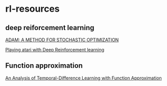 # rl-resources
## deep reiforcement learning
[ADAM: A METHOD FOR STOCHASTIC OPTIMIZATION](https://arxiv.org/pdf/1412.6980.pdf)

[Playing atari with Deep Reinforcement learning](https://arxiv.org/pdf/1312.5602.pdf)

## Function approximation
[An Analysis of Temporal-Difference Learning
with Function Approximation](https://www.mit.edu/~jnt/Papers/J063-97-bvr-td.pdf)
